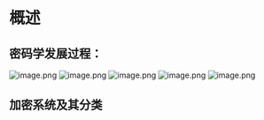 # 概述
## 密码学发展过程：
   ![image.png](attachment:image.png) 
   ![image.png](attachment:image.png)
   ![image.png](attachment:image.png)
   ![image.png](attachment:image.png)
   ![image.png](attachment:image.png)
 ## 加密系统及其分类
 

```{.python .input}

```
